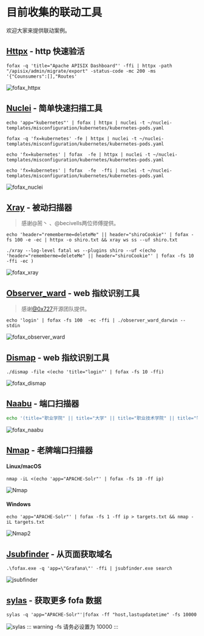 # 目前收集的联动工具

欢迎大家来提供联动案例。

## [Httpx](https://github.com/projectdiscovery/httpx) - http 快速验活

```shell
fofax -q 'title="Apache APISIX Dashboard"' -ffi | httpx -path "/apisix/admin/migrate/export" -status-code -mc 200 -ms '{"Counsumers":[],"Routes'
```

![fofax_httpx](../.vuepress/public/fofax&httpx.png)

## [Nuclei](https://github.com/projectdiscovery/nuclei) - 简单快速扫描工具

```shell
echo 'app="kubernetes"' | fofax | httpx | nuclei -t ~/nuclei-templates/misconfiguration/kubernetes/kubernetes-pods.yaml
```

```shell
fofax -q 'fx=kubernetes' -fe | httpx | nuclei -t ~/nuclei-templates/misconfiguration/kubernetes/kubernetes-pods.yaml
```

```shell
echo 'fx=kubernetes' | fofax  -fe | httpx | nuclei -t ~/nuclei-templates/misconfiguration/kubernetes/kubernetes-pods.yaml
```

```shell
echo 'fx=kubernetes' | fofax  -fe  -ffi | nuclei -t ~/nuclei-templates/misconfiguration/kubernetes/kubernetes-pods.yaml
```

![fofax_nuclei](../.vuepress/public/fofax&nuclei.png)

## [Xray](https://github.com/chaitin/xray) - 被动扫描器

> 感谢@荋丶 、@becivells两位师傅提供。
```shell
echo 'header="rememberme=deleteMe" || header="shiroCookie"' | fofax -fs 100 -e -ec | httpx -o shiro.txt && xray ws ss --uf shiro.txt
```
```shell 
./xray --log-level fatal ws --plugins shiro --uf <(echo 'header="rememberme=deleteMe" || header="shiroCookie"' | fofax -fs 10 -ffi -ec )
```
![fofax_xray](../.vuepress/public/fofax&xray.png)

## [Observer_ward](https://github.com/0x727/ObserverWard_0x727) - web 指纹识别工具

> 感谢[@0x727](https://github.com/0x727)开源团队提供。

```shell
echo 'login' | fofax -fs 100  -ec -ffi | ./observer_ward_darwin --stdin
```
![fofax_observer_ward](../.vuepress/public/fofax&observer_ward.png)

## [Dismap](https://github.com/zhzyker/dismap/) - web 指纹识别工具

```
./dismap -file <(echo 'title="login"' | fofax -fs 10 -ffi)
```

![fofax_dismap](../.vuepress/public/fofax&dismap.png)

## [Naabu](https://github.com/projectdiscovery/naabu) - 端口扫描器

 ```bash
 echo '(title="职业学院" || title="大学" || title="职业技术学院" || title="学院") && country="CN"' | fofax -ff 'domain' -fs 10 | naabu
 ```

![fofax_naabu](../.vuepress/public/fofax&naabu.png)

## [Nmap](https://nmap.org/) - 老牌端口扫描器

#### Linux/macOS

```shell
nmap -iL <(echo 'app="APACHE-Solr"' | fofax -fs 10 -ff ip)
```
![Nmap](../.vuepress/public/nmap.png)

#### Windows

```shell
echo 'app="APACHE-Solr"' | fofax -fs 1 -ff ip > targets.txt && nmap -iL targets.txt
```
![Nmap2](../.vuepress/public/nmap2.png)


## [Jsubfinder](https://github.com/ThreatUnkown/jsubfinder) - 从页面获取域名

```
.\fofax.exe -q 'app=\"Grafana\"' -ffi | jsubfinder.exe search
```
![jsubfinder](../.vuepress/public/jsubfinder.png)

## [sylas](https://github.com/xiecat/sylas) - 获取更多 fofa 数据
```shell
sylas -q 'app="APACHE-Solr"'|fofax -ff "host,lastupdatetime" -fs 10000 
```
![sylas](../.vuepress/public/sylas.png)
::: warning
-fs 请务必设置为 10000
:::